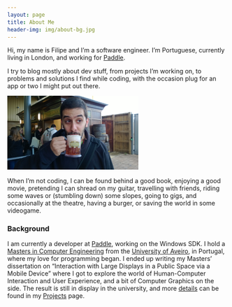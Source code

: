 ```yaml
---
layout: page 
title: About Me
header-img: img/about-bg.jpg
---
```


Hi, my name is Filipe and I’m a software engineer. I’m Portuguese, currently living in London, and working for [Paddle](http://www.paddle.com/).

I try to blog mostly about dev stuff, from projects I’m working on, to problems and solutions I find while coding, with the occasion plug for an app or two I might put out there.

<img src="/assets/WP_20131019_094.jpg" width="300" class="aligncenter">

When I’m not coding, I can be found behind a good book, enjoying a good movie, pretending I can shread on my guitar, travelling with friends, riding some waves or (stumbling down) some slopes, going to gigs, and occasionally at the theatre, having a burger, or saving the world in some videogame.

### Background
I am currently a developer at [Paddle](http://www.paddle.com/), working on the Windows SDK. I hold a [Masters in Computer Engineering](http://www.ua.pt/ensino/PageCourse.aspx?id=23&amp;p=4&amp;a=9) from the [University of Aveiro](http://www.ua.pt), in Portugal, where my love for programming began. I ended up writing my Masters’ dissertation on “Interaction with Large Displays in a Public Space via a Mobile Device” where I got to explore the world of Human-Computer Interaction and User Experience, and a bit of Computer Graphics on the side. The result is still in display in the university, and more [details](/app/2012/12/09/deti-interact/
) can be found in my [Projects](/apps) page.